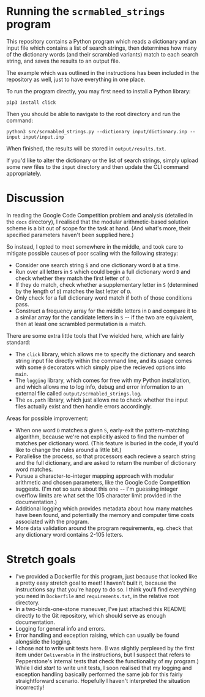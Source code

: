 # Running the `scrmabled_strings` program

This repository contains a Python program which reads a dictionary and an input file which contains a list of search strings, then determines how many of the dictionary words (and their scrambled variants) match to each search string, and saves the results to an output file.

The example which was outlined in the instructions has been included in the repository as well, just to have everything in one place.

To run the program directly, you may first need to install a Python library:

```
pip3 install click
```

Then you should be able to navigate to the root directory and run the command:

```
python3 src/scrmabled_strings.py --dictionary input/dictionary.inp --input input/input.inp
```

When finished, the results will be stored in `output/results.txt`.

If you'd like to alter the dictionary or the list of search strings, simply upload some new files to the `input` directory and then update the CLI command appropriately.

# Discussion

In reading the Google Code Competition problem and analysis (detailed in the `docs` directory), I realised that the modular arithmetic-based solution scheme is a bit out of scope for the task at hand. (And what's more, their specified parameters haven't been supplied here.)

So instead, I opted to meet somewhere in the middle, and took care to mitigate possible causes of poor scaling with the following strategy:

-   Consider one search string `S` and one dictionary word `D` at a time.
-   Run over all letters in `S` which could begin a full dictionary word `D` and check whether they match the first letter of `D`.
-   If they do match, check whether a supplementary letter in `S` (determined by the length of `D`) matches the last letter of `D`.
-   Only check for a full dictionary word match if both of those conditions pass.
-   Construct a frequency array for the middle letters in `D` and compare it to a similar array for the candidate letters in `S` -- if the two are equivalent, then at least one scrambled permutation is a match.

There are some extra little tools that I've wielded here, which are fairly standard:

-   The `click` library, which allows me to specify the dictionary and search string input file directly within the command line, and its usage comes with some `@` decorators which simply pipe the recieved options into `main`.
-   The `logging` library, which comes for free with my Python installation, and which allows me to log info, debug and error information to an external file called `output/scrmabled_strings.log`.
-   The `os.path` library, which just allows me to check whether the input files actually exist and then handle errors accordingly.

Areas for possible improvement:

-   When one word `D` matches a given `S`, early-exit the pattern-matching algorithm, because we're not explicitly asked to find the number of matches per dictionary word. (This feature is buried in the code, if you'd like to change the rules around a little bit.)
-   Parallelise the process, so that processors each recieve a search string and the full dictionary, and are asked to return the number of dictionary word matches.
-   Pursue a character-to-integer mapping approach with modular arithmetic and chosen parameters, like the Google Code Competition suggests. (I'm not so sure about this one -- I'm guessing integer overflow limits are what set the 105 character limit provided in the documentation.)
-   Additional logging which provides metadata about how many matches have been found, and potentially the memory and computer time costs associated with the program.
-   More data validation around the program requirements, eg. check that any dictionary word contains 2-105 letters.

# Stretch goals

-   I've provided a Dockerfile for this program, just because that looked like a pretty easy stretch goal to meet! I haven't built it, because the instructions say that you're happy to do so. I think you'll find everything you need in `Dockerfile` and `requirements.txt`, in the relative root directory.
-   In a two-birds-one-stone maneuver, I've just attached this README directly to the Git repository, which should serve as enough documentation.
-   Logging for general info and errors.
-   Error handling and exception raising, which can usually be found alongside the logging.
-   I chose not to write unit tests here. (I was slightly perplexed by the first item under `Deliverable` in the instructions, but I suspect that refers to Pepperstone's internal tests that check the functionality of my program.) While I did _start_ to write unit tests, I soon realised that my logging and exception handling basically performed the same job for this fairly straightforward scenario. Hopefully I haven't interpreted the situation incorrectly!
